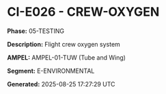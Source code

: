# CI-E026 - CREW-OXYGEN

**Phase:** 05-TESTING

**Description:** Flight crew oxygen system

**AMPEL:** AMPEL-01-TUW (Tube and Wing)

**Segment:** E-ENVIRONMENTAL

**Generated:** 2025-08-25 17:27:29 UTC
